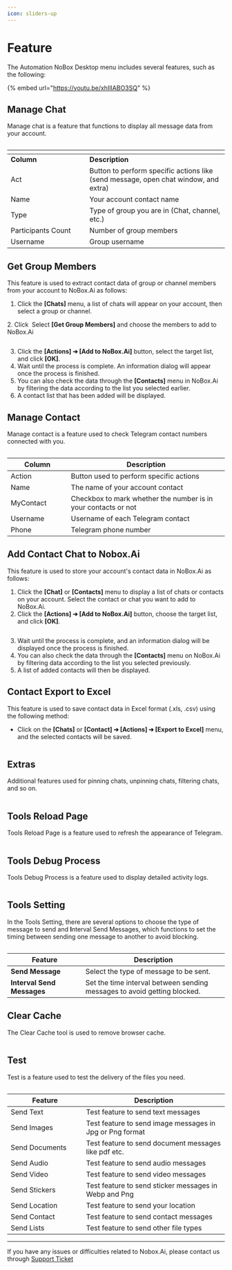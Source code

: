 ```yaml
---
icon: sliders-up
---
```


# Feature

The Automation NoBox Desktop menu includes several features, such as the following:

{% embed url="https://youtu.be/xhIlIABO3SQ" %}

## **Manage Chat**

Manage chat is a feature that functions to display all message data from your account.

<figure><img src="../.gitbook/assets/Chats.png" alt=""><figcaption></figcaption></figure>

<table data-header-hidden><thead><tr><th width="166.5999755859375"></th><th></th></tr></thead><tbody><tr><td><strong>Column</strong></td><td><strong>Description</strong></td></tr><tr><td>Act</td><td>Button to perform specific actions like (send message, open chat window, and extra)</td></tr><tr><td>Name</td><td>Your account contact name</td></tr><tr><td>Type</td><td>Type of group you are in (Chat, channel, etc.)</td></tr><tr><td>Participants Count</td><td>Number of group members</td></tr><tr><td>Username</td><td>Group username</td></tr></tbody></table>

## **Get Group Members**

This feature is used to extract contact data of group or channel members from your account to NoBox.Ai as follows:

1. Click the **\[Chats]** menu, a list of chats will appear on your account, then select a group or channel.

2\. Click <img src="../.gitbook/assets/Act.png" alt="" data-size="line"> Select **\[Get Group Members]** and choose the members to add to NoBox.Ai

<figure><img src="../.gitbook/assets/Get members.png" alt=""><figcaption></figcaption></figure>

3. Click the **\[Actions] ➔ \[Add to NoBox.Ai]** button, select the target list, and click **\[OK]**.
4. Wait until the process is complete. An information dialog will appear once the process is finished.
5. You can also check the data through the **\[Contacts]** menu in NoBox.Ai by filtering the data according to the list you selected earlier.
6. A contact list that has been added will be displayed.

## **Manage Contact**

Manage contact is a feature used to check Telegram contact numbers connected with you.

<figure><img src="../.gitbook/assets/Contacts.png" alt=""><figcaption></figcaption></figure>

<table><thead><tr><th width="123.59991455078125">Column</th><th>Description</th></tr></thead><tbody><tr><td>Action</td><td>Button used to perform specific actions</td></tr><tr><td>Name</td><td>The name of your account contact</td></tr><tr><td>MyContact</td><td>Checkbox to mark whether the number is in your contacts or not</td></tr><tr><td>Username</td><td>Username of each Telegram contact</td></tr><tr><td>Phone</td><td>Telegram phone number</td></tr></tbody></table>

## Add Contact Chat to Nobox.Ai

This feature is used to store your account's contact data in NoBox.Ai as follows:

1. Click the **\[Chat]** or **\[Contacts]** menu to display a list of chats or contacts on your account. Select the contact or chat you want to add to NoBox.Ai.
2. Click the **\[Actions] ➔ \[Add to NoBox.Ai]** button, choose the target list, and click **\[OK]**.

<figure><img src="../.gitbook/assets/Add to NoBox.png" alt=""><figcaption></figcaption></figure>

3. Wait until the process is complete, and an information dialog will be displayed once the process is finished.
4. You can also check the data through the **\[Contacts]** menu on NoBox.Ai by filtering data according to the list you selected previously.
5. A list of added contacts will then be displayed.

## **Contact Export to Excel**

This feature is used to save contact data in Excel format (.xls, .csv) using the following method:

* Click on the **\[Chats]** or **\[Contact] ➔ \[Actions] ➔ \[Export to Excel]** menu, and the selected contacts will be saved.

<figure><img src="../.gitbook/assets/Export to Excel.png" alt=""><figcaption></figcaption></figure>

## **Extras**

Additional features used for pinning chats, unpinning chats, filtering chats, and so on.

<figure><img src="../.gitbook/assets/Extra.png" alt=""><figcaption></figcaption></figure>

## **Tools Reload Page**

Tools Reload Page is a feature used to refresh the appearance of Telegram.

<figure><img src="../.gitbook/assets/Reload page.png" alt=""><figcaption></figcaption></figure>

## **Tools Debug Process**

Tools Debug Process is a feature used to display detailed activity logs.

<figure><img src="../.gitbook/assets/Debug process.png" alt=""><figcaption></figcaption></figure>

## **Tools Setting**

In the Tools Setting, there are several options to choose the type of message to send and **I**nterval Send Messages, which functions to set the timing between sending one message to another to avoid blocking.

<figure><img src="../.gitbook/assets/Settings.png" alt=""><figcaption></figcaption></figure>

<table><thead><tr><th width="157.199951171875">Feature</th><th>Description</th></tr></thead><tbody><tr><td><strong>Send Message</strong></td><td>Select the type of message to be sent.</td></tr><tr><td><strong>Interval Send Messages</strong></td><td>Set the time interval between sending messages to avoid getting blocked.</td></tr></tbody></table>

## **Clear Cache**

The Clear Cache tool is used to remove browser cache.

<figure><img src="../.gitbook/assets/Clear Cache.png" alt=""><figcaption></figcaption></figure>

## **Test**

Test is a feature used to test the delivery of the files you need.

<figure><img src="../.gitbook/assets/Tests.png" alt=""><figcaption></figcaption></figure>

<table><thead><tr><th width="158.79998779296875">Feature</th><th>Description</th></tr></thead><tbody><tr><td>Send Text</td><td>Test feature to send text messages</td></tr><tr><td>Send Images</td><td>Test feature to send image messages in Jpg or Png format</td></tr><tr><td>Send Documents</td><td>Test feature to send document messages like pdf etc.</td></tr><tr><td>Send Audio</td><td>Test feature to send audio messages</td></tr><tr><td>Send Video</td><td>Test feature to send video messages</td></tr><tr><td>Send Stickers</td><td>Test feature to send sticker messages in Webp and Png</td></tr><tr><td>Send Location</td><td>Test feature to send your location</td></tr><tr><td>Send Contact</td><td>Test feature to send contact messages</td></tr><tr><td>Send Lists</td><td>Test feature to send other file types</td></tr></tbody></table>

***

If you have any issues or difficulties related to Nobox.Ai, please contact us through [Support Ticket](https://crm.nobox.ai/clients/tickets)
